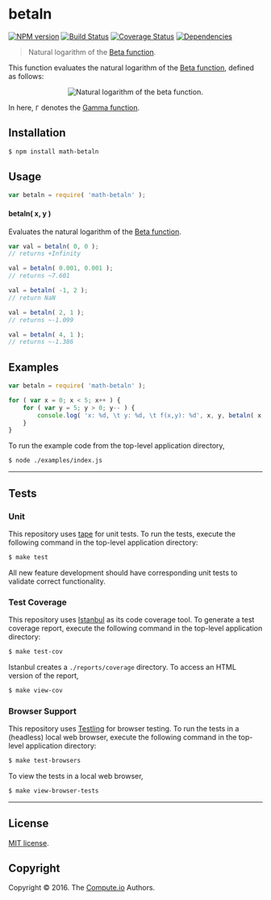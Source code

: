 betaln
===
[![NPM version][npm-image]][npm-url] [![Build Status][build-image]][build-url] [![Coverage Status][coverage-image]][coverage-url] [![Dependencies][dependencies-image]][dependencies-url]

> Natural logarithm of the [Beta function][beta-function].

This function evaluates the natural logarithm of the [Beta function][beta-function], defined as follows:

<div class="equation" align="center" data-raw-text="\ln \operatorname{Beta}(x,y)= \ln \Gamma(x) + \ln \Gamma(y) - \ln \Gamma(x+y)" data-equation="eq:betaln_function">
	<img src="https://cdn.rawgit.com/math-io/betaln/0d5d2e629892e3957f32ffc865263fbe3ba019ec/docs/img/eqn.svg" alt="Natural logarithm of the beta function.">
	<br>
</div>

In here, `Γ` denotes the [Gamma function][gamma-function].

## Installation

``` bash
$ npm install math-betaln
```


## Usage

``` javascript
var betaln = require( 'math-betaln' );
```


#### betaln( x, y )

Evaluates the natural logarithm of the [Beta function][beta-function].

``` javascript
var val = betaln( 0, 0 );
// returns +Infinity

val = betaln( 0.001, 0.001 );
// returns ~7.601

val = betaln( -1, 2 );
// return NaN

val = betaln( 2, 1 );
// returns ~-1.099

val = betaln( 4, 1 );
// returns ~-1.386
```


## Examples

``` javascript
var betaln = require( 'math-betaln' );

for ( var x = 0; x < 5; x++ ) {
	for ( var y = 5; y > 0; y-- ) {
		console.log( 'x: %d, \t y: %d, \t f(x,y): %d', x, y, betaln( x, y ) );
	}
}

```

To run the example code from the top-level application directory,

``` bash
$ node ./examples/index.js
```


---
## Tests

### Unit

This repository uses [tape][tape] for unit tests. To run the tests, execute the following command in the top-level application directory:

``` bash
$ make test
```

All new feature development should have corresponding unit tests to validate correct functionality.


### Test Coverage

This repository uses [Istanbul][istanbul] as its code coverage tool. To generate a test coverage report, execute the following command in the top-level application directory:

``` bash
$ make test-cov
```

Istanbul creates a `./reports/coverage` directory. To access an HTML version of the report,

``` bash
$ make view-cov
```


### Browser Support

This repository uses [Testling][testling] for browser testing. To run the tests in a (headless) local web browser, execute the following command in the top-level application directory:

``` bash
$ make test-browsers
```

To view the tests in a local web browser,

``` bash
$ make view-browser-tests
```

<!-- [![browser support][browsers-image]][browsers-url] -->


---
## License

[MIT license](http://opensource.org/licenses/MIT).


## Copyright

Copyright &copy; 2016. The [Compute.io][compute-io] Authors.


[npm-image]: http://img.shields.io/npm/v/math-betaln.svg
[npm-url]: https://npmjs.org/package/math-betaln

[build-image]: http://img.shields.io/travis/math-io/betaln/master.svg
[build-url]: https://travis-ci.org/math-io/betaln

[coverage-image]: https://img.shields.io/codecov/c/github/math-io/betaln/master.svg
[coverage-url]: https://codecov.io/github/math-io/betaln?branch=master

[dependencies-image]: http://img.shields.io/david/math-io/betaln.svg
[dependencies-url]: https://david-dm.org/math-io/betaln

[dev-dependencies-image]: http://img.shields.io/david/dev/math-io/betaln.svg
[dev-dependencies-url]: https://david-dm.org/dev/math-io/betaln

[github-issues-image]: http://img.shields.io/github/issues/math-io/betaln.svg
[github-issues-url]: https://github.com/math-io/betaln/issues

[tape]: https://github.com/substack/tape
[istanbul]: https://github.com/gotwarlost/istanbul
[testling]: https://ci.testling.com

[beta-function]: http://en.wikipedia.org/wiki/Beta_function
[compute-io]: https://github.com/compute-io/
[gamma-function]: https://en.wikipedia.org/wiki/Gamma_function
